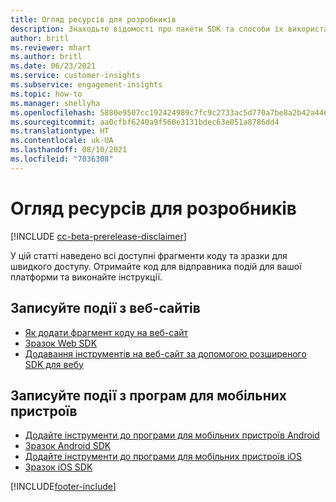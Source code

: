 ```yaml
---
title: Огляд ресурсів для розробників
description: Знаходьте відомості про пакети SDK та способи їх використання.
author: britl
ms.reviewer: mhart
ms.author: britl
ms.date: 06/23/2021
ms.service: customer-insights
ms.subservice: engagement-insights
ms.topic: how-to
ms.manager: shellyha
ms.openlocfilehash: 5880e9507cc192424989c7fc9c2733ac5d770a7be8a2b42a446ffd8681fa7612
ms.sourcegitcommit: aa0cfbf6240a9f560e3131bdec63e051a8786dd4
ms.translationtype: HT
ms.contentlocale: uk-UA
ms.lasthandoff: 08/10/2021
ms.locfileid: "7036308"
---
```

# <a name="developer-resources-overview"></a>Огляд ресурсів для розробників

[!INCLUDE [cc-beta-prerelease-disclaimer](includes/cc-beta-prerelease-disclaimer.md)]

У цій статті наведено всі доступні фрагменти коду та зразки для швидкого доступу. Отримайте код для відправника подій для вашої платформи та виконайте інструкції. 

## <a name="capture-events-from-websites"></a>Записуйте події з веб-сайтів

- [Як додати фрагмент коду на веб-сайт](instrument-website.md)
- [Зразок Web SDK](websdk-sample.md)
- [Додавання інструментів на веб-сайт за допомогою розширеного SDK для вебу](advanced-SDK-implementation.md)

## <a name="capture-events-from-mobile-apps"></a>Записуйте події з програм для мобільних пристроїв

- [Додайте інструменти до програми для мобільних пристроїв Android](get-started-android.md)
- [Зразок Android SDK](androidsdk-sample.md)
- [Додайте інструменти до програми для мобільних пристроїв iOS](get-started-ios.md)
- [Зразок iOS SDK](iossdk-sample.md)

[!INCLUDE[footer-include](../includes/footer-banner.md)]